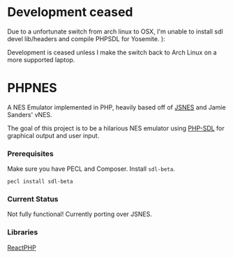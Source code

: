 # Development ceased

Due to a unfortunate switch from arch linux to OSX, I'm unable to install sdl devel lib/headers and compile PHPSDL for Yosemite. ):

Development is ceased unless I make the switch back to Arch Linux on a more supported laptop.

# PHPNES

A NES Emulator implemented in PHP, heavily based off of [JSNES](https://github.com/bfirsh/jsnes) and Jamie Sanders' vNES.

The goal of this project is to be a hilarious NES emulator using [PHP-SDL](https://github.com/phpsdl/extension) for graphical output and user input.

### Prerequisites

Make sure you have PECL and Composer. Install `sdl-beta`.

	pecl install sdl-beta

### Current Status

Not fully functional! Currently porting over JSNES.

### Libraries

[ReactPHP](https://github.com/reactphp/react)
